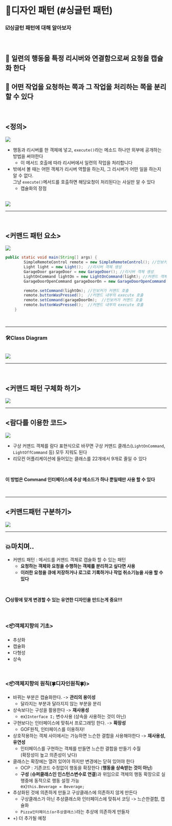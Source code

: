 # 💈디자인 패턴 (#싱글턴 패턴)

  

### ☑️싱글턴 패턴에 대해 알아보자  
<br/>

## 📌 일련의 행동을 특정 리시버와 연결함으로써 요청을 캡슐화 한다
## 📌 어떤 작업을 요청하는 쪽과 그 작업을 처리하는 쪽을 분리할 수 있다

  
<br/>

## <정의> 
<img src="imagefile/1.jpeg">


- 행동과 리시버를 한 객체에 넣고, `execute()`라는 메소드 하나만 외부에 공개하는 방법을 써야한다
  - 이 메서드 호출에 따라 리시버에서 일련의 작업을 처리합니다
- 밖에서 볼 때는 어떤 객체가 리시버 역할을 하는지, 그 리시버가 어떤 일을 하는지 알 수 없다.<br> 그냥 `execute()`메서드를 호출하면 해당요청이 처리된다는 사실만 알 수 있다
  - 캡슐화의 장점
<br/>

<img src="imagefile/3.jpeg">

--------------

<br/>


## <커맨드 패턴 요소>   

<img src="imagefile/2.jpeg">

<br/>

```java
public static void main(String[] args) {
        SimpleRemoteControl remote = new SimpleRemoteControl(); //인보커 객체 생성
        Light light = new Light();  //리시버 객체 생성
        GarageDoor garageDoor = new GarageDoor(); //리시버 객체 생성
        LightOnCommand lightOn = new LightOnCommand(light); //커맨드 객체 생성
        GarageDoorOpenCommand garageDoorOn = new GarageDoorOpenCommand(garageDoor); //커맨드 객체 생성

        remote.setCommand(lightOn); //인보커가 커맨드 호출
        remote.buttonWasPressed();  //커맨드 내부의 execute 호출
        remote.setCommand(garageDoorOn);  //인보커가 커맨드 호출
        remote.buttonWasPressed();  //커맨드 내부의 execute 호출
    }
```



<br/>


--------------------------------------


### 🛠Class Diagram
  
 <br/> 

<img src="imagefile/4.jpeg">

<br/>



--------------

<br/>


## <커맨드 패턴 구체화 하기>   

<img src="imagefile/5.jpeg">

<br/>

-----------------------

## <람다를 이용한 코드>

<img src="imagefile/6.jpeg">

- 구상 커맨드 객체를 람다 표현식으로 바꾸면 구상 커맨드 클래스(`LightOnCommand`, `LightOffCommand` 등) 모두 지워도 된다
- 리모컨 어플리케이션에 들어있는 클래스를 22개에서 9개로 줄일 수 있다

<br/>

**이 방법은 Command 인터페이스에 추상 메소드가 하나 뿐일때만 사용 할 수 있다**

<br/>

----------------

## <커맨드패턴 구분하기>

<img src="imagefile/7.jpeg">




<br/>

----------------

## 💥마치며..  

- 커맨드 패턴 : 메서드를 커맨드 객체로 캡슐화 할 수 있는 패턴
  - **요청하는 객체와 요청을 수행하는 객체를 분리하고 싶다면 사용**
  - **이러한 요청을 큐에 저장하거나 로그로 기록하거나 작업 취소기능을 사용 할 수 있다**

<br/>

__⭕상황에 맞게 변경할 수 있는 **유연한** 디자인을 만드는게 중요!!!__

<br/>

### <📦객체지향의 기초>
- 추상화
- 캡슐화
- 다형성
- 상속

<br/>


### <📦객체지향의 원칙(🍀디자인원칙🍀)>
- 바뀌는 부분은 캡슐화한다. -> **관리의 용이성**
    - 달라지는 부분과 달라지지 않는 부분을 분리
- 상속보다는 구성을 활용한다 -> **재사용성**
    - ex)`Interface I;` 변수사용 (상속을 사용하는 것이 아닌)
- 구현보다는 인터페이스에 맞춰서 프로그래밍 한다. -> **확장성**
    - GOF원칙, 인터페이스를 이용하자!
- 상호작용하는 객체 사이에서는 가능하면 느슨한 결합을 사용해야한다 -> **재사용성, 유연성**
    - 인터페이스를 구현하는 객체를 만들면 느슨한 결합을 만들기 수월<br>(확장성이 높고 의존성이 낮다)
- 클래스는 확장에는 열려 있어야 하지만 변경에는 닫혀 있어야 한다
  - OCP : 기존코드 수정없이 행동을 확장한다 (**행동을 상속받는 것이 아닌**) 
  - **구성** (**슈퍼클래스인 인스턴스변수로 연결**)과 위임으로 객체의 행동 확장으로 실행중에 동적으로 행동 설정 가능<br>ex)`this.Beverage = Beverage;`
- 추상화된 것에 의존하게 만들고 구상클래스에 의존하지 않게 만든다
  - 구상클래스가 아닌 추상클래스와 인터페이스에 맞춰서 코딩 -> 느슨한결합, 캡슐화
  - `Pizza인터페이스(or추상클래스)`라는 추상에 의존하게 만들자
- +) 더 추가될 예정


<br/>


